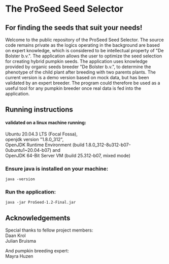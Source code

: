 # The ProSeed Seed Selector
## For finding the seeds that suit your needs!

Welcome to the public repository of the ProSeed Seed Selector. The source code remains private as the logics operating in the background are based on expert knowledge, which is considered to be intellectual property of "De Bolster b.v.". The application allows the user to optimize the seed selection for creating hybrid pumpkin seeds. The application uses knowledge provided by organic seeds breeder "De Bolster b.v.", to determine the phenotype of the child plant after breeding with two parents plants. The current version is a demo version based on mock data, but has been validated by an expert breeder. The program could therefore be used as a useful tool for any pumpkin breeder once real data is fed into the application.

## Running instructions 
#### validated on a linux machine running: 
Ubuntu 20.04.3 LTS (Focal Fossa), \
openjdk version "1.8.0_312",\
OpenJDK Runtime Environment (build 1.8.0_312-8u312-b07-0ubuntu1~20.04-b07) and\
OpenJDK 64-Bit Server VM (build 25.312-b07, mixed mode)


### Ensure java is installed on your machine:
`java -version`

### Run the application:
`java -jar ProSeed-1.2-Final.jar`


## Acknowledgements
Special thanks to fellow project members:\
Daan Krol \
Julian Bruisma

And pumpkin breeding expert:\
Mayra Huzen
